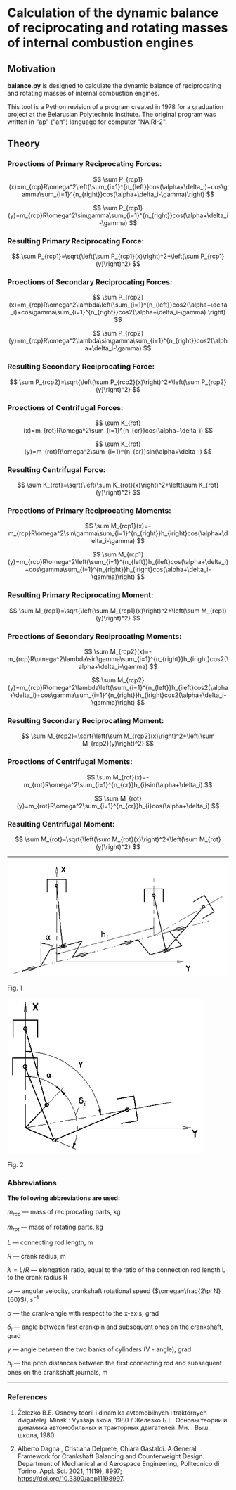 # Calculation of the dynamic balance of reciprocating and rotating masses of internal combustion engines

## Motivation
**balance.py** is designed to calculate the dynamic balance of reciprocating and rotating masses of internal combustion engines.

This tool is a Python revision of a program created in 1978 for a graduation project at the Belarusian Polytechnic Institute.
The original program was written in "ap" ("ап") language for computer "NAIRI-2".

## Theory

### Proections of Primary Reciprocating Forces:
$$
\sum P_{rcp1}(x)=m_{rcp}R\omega^2\left(\sum_{i=1}^{n_{left}}cos(\alpha+\delta_i)+cos\gamma\sum_{i=1}^{n_{right}}cos(\alpha+\delta_i-\gamma)\right)
$$

$$
\sum P_{rcp1}(y)=m_{rcp}R\omega^2\sin\gamma\sum_{i=1}^{n_{right}}cos(\alpha+\delta_i-\gamma)
$$

### Resulting Primary Reciprocating Force:
$$
\sum P_{rcp1}=\sqrt{\left(\sum P_{rcp1}(x)\right)^2+\left(\sum P_{rcp1}(y)\right)^2}
$$

### Proections of Secondary Reciprocating Forces:
$$
\sum P_{rcp2}(x)=m_{rcp}R\omega^2\lambda\left(\sum_{i=1}^{n_{left}}cos2(\alpha+\delta_i)+cos\gamma\sum_{i=1}^{n_{right}}cos2(\alpha+\delta_i-\gamma) \right)
$$

$$
\sum P_{rcp2}(y)=m_{rcp}R\omega^2\lambda\sin\gamma\sum_{i=1}^{n_{right}}cos2(\alpha+\delta_i-\gamma)
$$

### Resulting Secondary Reciprocating Force:
$$
\sum P_{rcp2}=\sqrt{\left(\sum P_{rcp2}(x)\right)^2+\left(\sum P_{rcp2}(y)\right)^2}
$$

### Proections of Centrifugal Forces:
$$
\sum K_{rot}(x)=m_{rot}R\omega^2\sum_{i=1}^{n_{cr}}cos(\alpha+\delta_i)
$$

$$
\sum K_{rot}(y)=m_{rot}R\omega^2\sum_{i=1}^{n_{cr}}sin(\alpha+\delta_i)
$$

### Resulting Centrifugal Force:
$$
\sum K_{rot}=\sqrt{\left(\sum K_{rot}(x)\right)^2+\left(\sum K_{rot}(y)\right)^2}
$$

### Proections of Primary Reciprocating Moments:
$$
\sum M_{rcp1}(x)=-m_{rcp}R\omega^2\sin\gamma\sum_{i=1}^{n_{right}}h_{iright}cos(\alpha+\delta_i-\gamma)
$$

$$
\sum M_{rcp1}(y)=m_{rcp}R\omega^2\left(\sum_{i=1}^{n_{left}}h_{ileft}cos(\alpha+\delta_i)+cos\gamma\sum_{i=1}^{n_{right}}h_{iright}cos(\alpha+\delta_i-\gamma)\right)
$$

### Resulting Primary Reciprocating Moment:
$$
\sum M_{rcp1}=\sqrt{\left(\sum M_{rcp1}(x)\right)^2+\left(\sum M_{rcp1}(y)\right)^2}
$$

### Proections of Secondary Reciprocating Moments:
$$
\sum M_{rcp2}(x)=-m_{rcp}R\omega^2\lambda\sin\gamma\sum_{i=1}^{n_{right}}h_{iright}cos2(\alpha+\delta_i-\gamma)
$$

$$
\sum M_{rcp2}(y)=m_{rcp}R\omega^2\lambda\left(\sum_{i=1}^{n_{left}}h_{ileft}cos2(\alpha+\delta_i)+cos\gamma\sum_{i=1}^{n_{right}}h_{iright}cos2(\alpha+\delta_i-\gamma)\right)
$$

### Resulting Secondary Reciprocating Moment:
$$
\sum M_{rcp2}=\sqrt{\left(\sum M_{rcp2}(x)\right)^2+\left(\sum M_{rcp2}(y)\right)^2}
$$

### Proections of Centrifugal Moments:
$$
\sum M_{rot}(x)=-m_{rot}R\omega^2\sum_{i=1}^{n_{cr}}h_{i}sin(\alpha+\delta_i)
$$

$$
\sum M_{rot}(y)=m_{rot}R\omega^2\sum_{i=1}^{n_{cr}}h_{i}cos(\alpha+\delta_i)
$$

### Resulting Centrifugal Moment:
$$
\sum M_{rot}=\sqrt{\left(\sum M_{rot}(x)\right)^2+\left(\sum M_{rot}(y)\right)^2}
$$

---

![Fig. 1](./01.png)

Fig. 1

![Fig. 2](./02.png)

Fig. 2

<!---![alt text](https://github.com/[username]/[reponame]/blob/[branch]/image.jpg?raw=true)
-->

### Abbreviations

**The following abbreviations are used:**

$m_{rcp}$ — mass of reciprocating parts, kg

$m_{rot}$ — mass of rotating parts, kg

$L$ — connecting rod length, m

$R$ — crank radius, m

$\lambda=L/R$ — elongation ratio, equal to the ratio
of the connection rod length L to the crank radius R

$\omega$ — angular velocity, crankshaft rotational speed ($\omega=\frac{2\pi N}{60}$), $s^{-1}$

$\alpha$ — the crank-angle with respect to the x-axis, grad

$\delta_{i}$ — angle between first crankpin and subsequent ones on the crankshaft, grad

$\gamma$ — angle between the two banks of cylinders (V - angle), grad

$h_{i}$ — the pitch distances between the first connecting rod and subsequent ones on the crankshaft journals, m


---
### References

1. Železko B.E. Osnovy teorii i dinamika avtomobilnych i traktornych dvigatelej. Minsk : Vysšaja škola, 1980 / Железко Б.Е. Основы теории и динамика автомобильных и тракторных двигателей. Мн. : Выш. школа, 1980.

2. Alberto Dagna , Cristiana Delprete, Chiara Gastaldi. A General Framework for Crankshaft Balancing and
Counterweight Design. Department of Mechanical and Aerospace Engineering, Politecnico di Torino. Appl. Sci. 2021, 11(19), 8997; https://doi.org/10.3390/app11198997.

